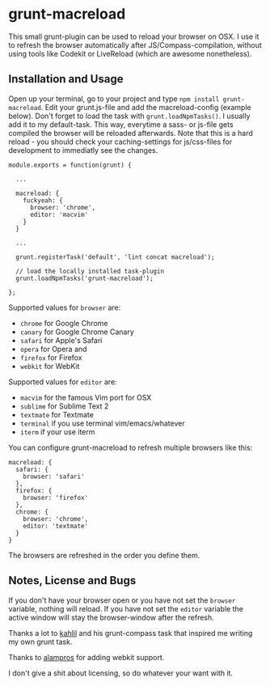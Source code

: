 # grunt-macreload

This small grunt-plugin can be used to reload your browser on OSX.
I use it to refresh the browser automatically after JS/Compass-compilation, 
without using tools like Codekit or LiveReload (which are awesome nonetheless).

## Installation and Usage

Open up your terminal, go to your project and type `npm install grunt-macreload`.
Edit your grunt.js-file and add the macreload-config (example below). Don't forget
to load the task with `grunt.loadNpmTasks()`. I usually add it to my default-task.
This way, everytime a sass- or js-file gets compiled the browser will be reloaded
afterwards. Note that this is a hard reload - you should check your caching-settings
for js/css-files for development to immediatly see the changes.


```
module.exports = function(grunt) {

  ...

  macreload: {
    fuckyeah: {
      browser: 'chrome',
      editor: 'macvim'
    }
  }

  ...

  grunt.registerTask('default', 'lint concat macreload');

  // load the locally installed task-plugin
  grunt.loadNpmTasks('grunt-macreload');

};
```

Supported values for `browser` are:

- `chrome` for Google Chrome
- `canary` for Google Chrome Canary
- `safari` for Apple's Safari
- `opera` for Opera and
- `firefox` for Firefox
- `webkit` for WebKit

Supported values for `editor` are:

- `macvim` for the famous Vim port for OSX
- `sublime` for Sublime Text 2
- `textmate` for Textmate
- `terminal` if you use terminal vim/emacs/whatever
- `iterm` if your use iterm

You can configure grunt-macreload to refresh multiple browsers like this:

```
macreload: {
  safari: {
    browser: 'safari'
  },
  firefox: {
    browser: 'firefox'
  },
  chrome: {
    browser: 'chrome',
    editor: 'textmate'
  }
}
```

The browsers are refreshed in the order you define them.
  
## Notes, License and Bugs

If you don't have your browser open or you have not set the `browser` variable,
nothing will reload. If you have not set the `editor` variable the active window
will stay the browser-window after the refresh. 

Thanks a lot to [kahlil](https://github.com/kahlil/grunt-compass) and his grunt-compass
task that inspired me writing my own grunt task.

Thanks to [alampros](https://github.com/alampros) for adding webkit support.

I don't give a shit about licensing, so do whatever your want with it.
